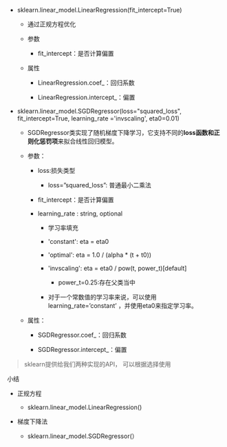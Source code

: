 - sklearn.linear_model.LinearRegression(fit_intercept=True)

	- 通过正规方程优化

	- 参数

		- fit_intercept：是否计算偏置

	- 属性

		- LinearRegression.coef_：回归系数

		- LinearRegression.intercept_：偏置

- sklearn.linear_model.SGDRegressor(loss="squared_loss", fit_intercept=True, learning_rate ='invscaling', eta0=0.01)

	- SGDRegressor类实现了随机梯度下降学习，它支持不同的**loss函数和正则化惩罚项**来拟合线性回归模型。

	- 参数：

		- loss:损失类型

			- loss=”squared_loss”: 普通最小二乘法

		- fit_intercept：是否计算偏置

		- learning_rate : string, optional

			- 学习率填充

			- 'constant': eta = eta0

			- 'optimal': eta = 1.0 / (alpha * (t + t0))

			- 'invscaling': eta = eta0 / pow(t, power_t)[default]

				- power_t=0.25:存在父类当中

			- 对于一个常数值的学习率来说，可以使用learning_rate=’constant’ ，并使用eta0来指定学习率。

	- 属性：

		- SGDRegressor.coef_：回归系数

		- SGDRegressor.intercept_：偏置

> sklearn提供给我们两种实现的API， 可以根据选择使用


小结

- 正规方程

	- sklearn.linear_model.LinearRegression()

- 梯度下降法

	- sklearn.linear_model.SGDRegressor(）